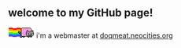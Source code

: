 ## welcome to my GitHub page!

<img src="nyancat.gif"> i'm a webmaster at [doqmeat.neocities.org](https://doqmeat.neocities.org/)
